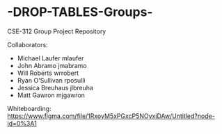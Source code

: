 # -DROP-TABLES-Groups-
CSE-312 Group Project Repository

Collaborators:
- Michael Laufer mlaufer
- John Abramo jmabramo
- Will Roberts wrrobert
- Ryan O'Sullivan rposulli
- Jessica Breuhaus jlbreuha
- Matt Gawron mjgawron

Whiteboarding:
https://www.figma.com/file/1RxoyM5xPGxcP5NOyxjDAw/Untitled?node-id=0%3A1
